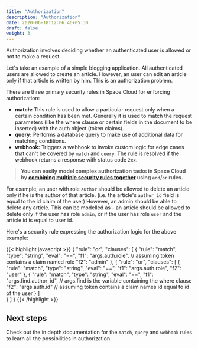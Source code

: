 ```yaml
---
title: "Authorization"
description: "Authorization"
date: 2020-06-18T12:06:46+05:30
draft: false
weight: 3
---
```


Authorization involves deciding whether an authenticated user is allowed or not to make a request. 

Let's take an example of a simple blogging application. All authenticated users are allowed to create an article. However, an user can edit an article only if that article is written by him. This is an authorization problem.

There are three primary security rules in Space Cloud for enforcing authorization:

- **match:** This rule is used to allow a particular request only when a certain condition has been met. Generally it is used to match the request parameters (like the where clause or certain fields in the document to be inserted) with the auth object (token claims).
- **query:** Performs a database query to make use of additional data for matching conditions. 
- **webhook:** Triggers a webhook to invoke custom logic for edge cases that can't be covered by `match` and `query`. The rule is resolved if the webhook returns a response with status code `2xx`.

> **You can easily model complex authorization tasks in Space Cloud by [combining multiple security rules together]() using `and`/`or` rules.**

For example, an user with role `author` should be allowed to delete an article only if he is the author of that article. (i.e. the article's `author_id` field is equal to the id claim of the user) However, an admin should be able to delete any article. This can be modelled as - an article should be allowed to delete only if the user has role `admin`, or if the user has role `user` and the article id is equal to user id. 

Here's a security rule expressing the authorization logic for the above example:

{{< highlight javascript >}}
{
  "rule": "or",
  "clauses": [
    {
      "rule": "match",
      "type": "string",
      "eval": "==",
      "f1": "args.auth.role", // assuming token contains a claim named role
      "f2": "admin" 
    },
    {
      "rule": "or",
      "clauses": [
        {
          "rule": "match",
          "type": "string",
          "eval": "==",
          "f1": "args.auth.role",
          "f2": "user" 
        },
       {
          "rule": "match",
          "type": "string",
          "eval": "==",
          "f1": "args.find.author_id", // args.find is the variable containing the where clause
          "f2": "args.auth.id" // assuming token contains a claim names id equal to id of the user
        }
      ]   
    }
  ]
}
{{< /highlight >}}

## Next steps

Check out the in depth documentation for the `match`, `query` and `webhook` rules to learn all the possibilities in authorization.